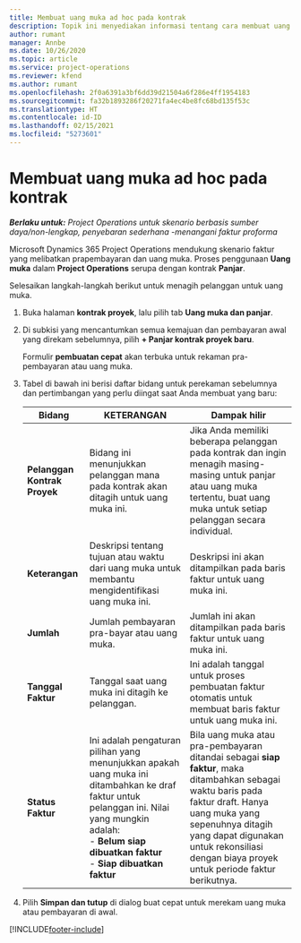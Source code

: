 ```yaml
---
title: Membuat uang muka ad hoc pada kontrak
description: Topik ini menyediakan informasi tentang cara membuat uang muka pada kontrak sesuai kebutuhan.
author: rumant
manager: Annbe
ms.date: 10/26/2020
ms.topic: article
ms.service: project-operations
ms.reviewer: kfend
ms.author: rumant
ms.openlocfilehash: 2f0a6391a3bf6dd39d21504a6f286e4ff1954183
ms.sourcegitcommit: fa32b1893286f20271fa4ec4be8fc68bd135f53c
ms.translationtype: HT
ms.contentlocale: id-ID
ms.lasthandoff: 02/15/2021
ms.locfileid: "5273601"
---
```

# <a name="creating-an-ad-hoc-advance-on-a-contract"></a>Membuat uang muka ad hoc pada kontrak

_**Berlaku untuk:** Project Operations untuk skenario berbasis sumber daya/non-lengkap, penyebaran sederhana -menangani faktur proforma_

Microsoft Dynamics 365 Project Operations mendukung skenario faktur yang melibatkan prapembayaran dan uang muka. Proses penggunaan **Uang muka** dalam **Project Operations** serupa dengan kontrak **Panjar**. 

Selesaikan langkah-langkah berikut untuk menagih pelanggan untuk uang muka.

1. Buka halaman **kontrak proyek**, lalu pilih tab **Uang muka dan panjar**.
2. Di subkisi yang mencantumkan semua kemajuan dan pembayaran awal yang direkam sebelumnya, pilih **+ Panjar kontrak proyek baru**. 

    Formulir **pembuatan cepat** akan terbuka untuk rekaman pra-pembayaran atau uang muka.
    
3. Tabel di bawah ini berisi daftar bidang untuk perekaman sebelumnya dan pertimbangan yang perlu diingat saat Anda membuat yang baru:

    | Bidang | KETERANGAN | Dampak hilir |
    | --- | --- | --- |
    | **Pelanggan Kontrak Proyek** | Bidang ini menunjukkan pelanggan mana pada kontrak akan ditagih untuk uang muka ini. | Jika Anda memiliki beberapa pelanggan pada kontrak dan ingin menagih masing-masing untuk panjar atau uang muka tertentu, buat uang muka untuk setiap pelanggan secara individual. |
    | **Keterangan** | Deskripsi tentang tujuan atau waktu dari uang muka untuk membantu mengidentifikasi uang muka ini. | Deskripsi ini akan ditampilkan pada baris faktur untuk uang muka ini. |
    | **Jumlah** | Jumlah pembayaran pra-bayar atau uang muka. | Jumlah ini akan ditampilkan pada baris faktur untuk uang muka ini. |
    | **Tanggal Faktur** | Tanggal saat uang muka ini ditagih ke pelanggan. | Ini adalah tanggal untuk proses pembuatan faktur otomatis untuk membuat baris faktur untuk uang muka ini. |
    | **Status Faktur** | Ini adalah pengaturan pilihan yang menunjukkan apakah uang muka ini ditambahkan ke draf faktur untuk pelanggan ini. Nilai yang mungkin adalah:</br>- **Belum siap dibuatkan faktur**</br>- **Siap dibuatkan faktur** | Bila uang muka atau pra-pembayaran ditandai sebagai **siap faktur**, maka ditambahkan sebagai waktu baris pada faktur draft. Hanya uang muka yang sepenuhnya ditagih yang dapat digunakan untuk rekonsiliasi dengan biaya proyek untuk periode faktur berikutnya. |

4. Pilih **Simpan dan tutup** di dialog buat cepat untuk merekam uang muka atau pembayaran di awal.


[!INCLUDE[footer-include](../../includes/footer-banner.md)]